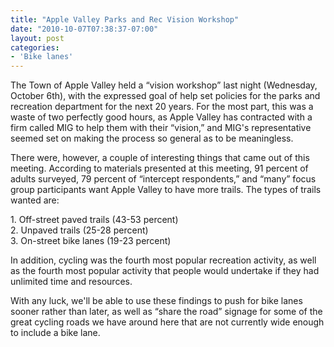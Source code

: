 ```yaml
---
title: "Apple Valley Parks and Rec Vision Workshop"
date: "2010-10-07T07:38:37-07:00"
layout: post
categories:
- 'Bike lanes'
---
```


The Town of Apple Valley held a “vision workshop” last night (Wednesday, October 6th), with the expressed goal of help set policies for the parks and recreation department for the next 20 years. For the most part, this was a waste of two perfectly good hours, as Apple Valley has contracted with a firm called MIG to help them with their “vision,” and MIG's representative seemed set on making the process so general as to be meaningless.  
  
There were, however, a couple of interesting things that came out of this meeting. According to materials presented at this meeting, 91 percent of adults surveyed, 79 percent of “intercept respondents,” and “many” focus group participants want Apple Valley to have more trails. The types of trails wanted are:

1\. Off-street paved trails (43-53 percent)  
2\. Unpaved trails (25-28 percent)  
3\. On-street bike lanes (19-23 percent)

In addition, cycling was the fourth most popular recreation activity, as well as the fourth most popular activity that people would undertake if they had unlimited time and resources.

With any luck, we'll be able to use these findings to push for bike lanes sooner rather than later, as well as “share the road” signage for some of the great cycling roads we have around here that are not currently wide enough to include a bike lane.